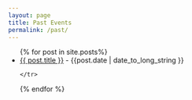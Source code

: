 ```yaml
---
layout: page
title: Past Events
permalink: /past/
---
```

<ul>
  {% for post in site.posts%}
    <li>
        <a href="{{ post.url | absolute_url }}">{{ post.title }}</a> - {{post.date | date_to_long_string }}
      </li>

    </tr>
  {% endfor %}
  </ul>